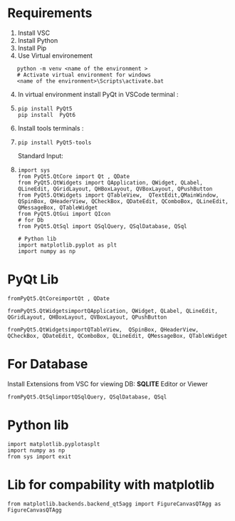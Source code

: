 # Requirements

1. Install VSC
2. Install Python
3. Install Pip
4. Use Virtual environement
```
   python -m venv <name of the environment > 
   # Activate virtual environment for windows 
   <name of the environment>\Scripts\activate.bat 
   ```
4. In virtual environment install PyQt in VSCode terminal :
5. ```
   pip install PyQt5 
   pip install  PyQt6
   ```
6. Install tools terminals :
7. ```
   pip install PyQt5-tools
   ```

   Standard Input:
8. ```
   import sys
   from PyQt5.QtCore import Qt , QDate 
   from PyQt5.QtWidgets import QApplication, QWidget, QLabel, QLineEdit, QGridLayout, QHBoxLayout, QVBoxLayout, QPushButton
   from PyQt5.QtWidgets import QTableView,  QTextEdit,QMainWindow, QSpinBox, QHeaderView, QCheckBox, QDateEdit, QComboBox, QLineEdit, QMessageBox, QTableWidget
   from PyQt5.QtGui import QIcon
   # for Db
   from PyQt5.QtSql import QSqlQuery, QSqlDatabase, QSql

   # Python lib
   import matplotlib.pyplot as plt
   import numpy as np 
   ```

# PyQt Lib

```
fromPyQt5.QtCoreimportQt , QDate

fromPyQt5.QtWidgetsimportQApplication, QWidget, QLabel, QLineEdit, QGridLayout, QHBoxLayout, QVBoxLayout, QPushButton

fromPyQt5.QtWidgetsimportQTableView,  QSpinBox, QHeaderView, QCheckBox, QDateEdit, QComboBox, QLineEdit, QMessageBox, QTableWidget
```


# For Database

Install Extensions from VSC for viewing DB: **SQLITE** Editor or Viewer

```
fromPyQt5.QtSqlimportQSqlQuery, QSqlDatabase, QSql
```


# Python lib

```
import matplotlib.pyplotasplt
import numpy as np
from sys import exit
```


# Lib for compability with matplotlib

```
from matplotlib.backends.backend_qt5agg import FigureCanvasQTAgg as FigureCanvasQTAgg
```
